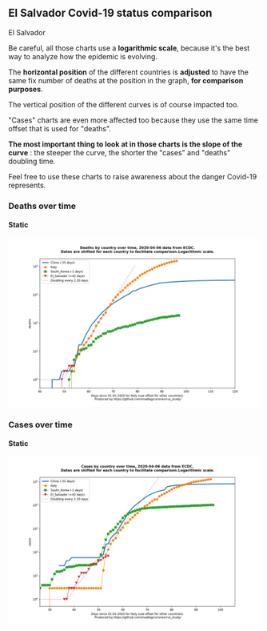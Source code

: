 ## El Salvador Covid-19 status comparison 

El Salvador



Be careful, all those charts use a **logarithmic scale**, because it's the best way to analyze how the epidemic is evolving.
 
The **horizontal position** of the different countries is **adjusted** to have the same fix number of deaths at the position in the graph, **for comparison purposes**.

The vertical position of the different curves is of course impacted too.

"Cases" charts are even more affected too because they use the same time offset that is used for "deaths".

**The most important thing to look at in those charts is the slope of the curve** : the steeper the curve, the shorter the "cases" and "deaths" doubling time.

Feel free to use these charts to raise awareness about the danger Covid-19 represents. 


 
### Deaths over time
 
#### Static
![El Salvador covid-19 deaths static chart](https://raw.githubusercontent.com/madlag/coronavirus_study/master/notebooks/graphs/2020-04-06/countries/El_Salvador/2020-04-06_El_Salvador_deaths.png "El Salvador covid-19 deaths static chart")   

 
### Cases over time
 
#### Static
![El Salvador covid-19 cases static chart](https://raw.githubusercontent.com/madlag/coronavirus_study/master/notebooks/graphs/2020-04-06/countries/El_Salvador/2020-04-06_El_Salvador_cases.png "El Salvador covid-19 cases static chart")   

